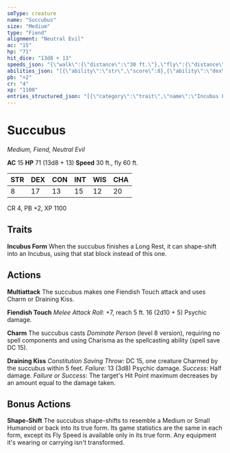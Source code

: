 ```yaml
---
smType: creature
name: "Succubus"
size: "Medium"
type: "Fiend"
alignment: "Neutral Evil"
ac: "15"
hp: "71"
hit_dice: "13d8 + 13"
speeds_json: "{\"walk\":{\"distance\":\"30 ft.\"},\"fly\":{\"distance\":\"60 ft.\"}}"
abilities_json: "[{\"ability\":\"str\",\"score\":8},{\"ability\":\"dex\",\"score\":17},{\"ability\":\"con\",\"score\":13},{\"ability\":\"int\",\"score\":15},{\"ability\":\"wis\",\"score\":12},{\"ability\":\"cha\",\"score\":20}]"
pb: "+2"
cr: "4"
xp: "1100"
entries_structured_json: "[{\"category\":\"trait\",\"name\":\"Incubus Form\",\"text\":\"When the succubus finishes a Long Rest, it can shape-shift into an Incubus, using that stat block instead of this one.\"},{\"category\":\"action\",\"name\":\"Multiattack\",\"text\":\"The succubus makes one Fiendish Touch attack and uses Charm or Draining Kiss.\"},{\"category\":\"action\",\"name\":\"Fiendish Touch\",\"text\":\"*Melee Attack Roll:* +7, reach 5 ft. 16 (2d10 + 5) Psychic damage.\"},{\"category\":\"action\",\"name\":\"Charm\",\"text\":\"The succubus casts *Dominate Person* (level 8 version), requiring no spell components and using Charisma as the spellcasting ability (spell save DC 15).\"},{\"category\":\"action\",\"name\":\"Draining Kiss\",\"text\":\"*Constitution Saving Throw*: DC 15, one creature Charmed by the succubus within 5 feet. *Failure:*  13 (3d8) Psychic damage. *Success:*  Half damage. *Failure or Success*:  The target's Hit Point maximum decreases by an amount equal to the damage taken.\"},{\"category\":\"bonus\",\"name\":\"Shape-Shift\",\"text\":\"The succubus shape-shifts to resemble a Medium or Small Humanoid or back into its true form. Its game statistics are the same in each form, except its Fly Speed is available only in its true form. Any equipment it's wearing or carrying isn't transformed.\"}]"
---
```


# Succubus
*Medium, Fiend, Neutral Evil*

**AC** 15
**HP** 71 (13d8 + 13)
**Speed** 30 ft., fly 60 ft.

| STR | DEX | CON | INT | WIS | CHA |
| --- | --- | --- | --- | --- | --- |
| 8 | 17 | 13 | 15 | 12 | 20 |

CR 4, PB +2, XP 1100

## Traits

**Incubus Form**
When the succubus finishes a Long Rest, it can shape-shift into an Incubus, using that stat block instead of this one.

## Actions

**Multiattack**
The succubus makes one Fiendish Touch attack and uses Charm or Draining Kiss.

**Fiendish Touch**
*Melee Attack Roll:* +7, reach 5 ft. 16 (2d10 + 5) Psychic damage.

**Charm**
The succubus casts *Dominate Person* (level 8 version), requiring no spell components and using Charisma as the spellcasting ability (spell save DC 15).

**Draining Kiss**
*Constitution Saving Throw*: DC 15, one creature Charmed by the succubus within 5 feet. *Failure:*  13 (3d8) Psychic damage. *Success:*  Half damage. *Failure or Success*:  The target's Hit Point maximum decreases by an amount equal to the damage taken.

## Bonus Actions

**Shape-Shift**
The succubus shape-shifts to resemble a Medium or Small Humanoid or back into its true form. Its game statistics are the same in each form, except its Fly Speed is available only in its true form. Any equipment it's wearing or carrying isn't transformed.
